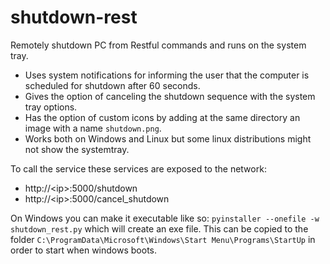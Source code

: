# shutdown-rest
Remotely shutdown PC from Restful commands and runs on the system tray.
  - Uses system notifications for informing the user that the computer is scheduled for shutdown after 60 seconds.
  - Gives the option of canceling the shutdown sequence with the system tray options.
  - Has the option of custom icons by adding at the same directory an image with a name `shutdown.png`.
  - Works both on Windows and Linux but some linux distributions might not show the systemtray.

To call the service these services are exposed to the network:
  - http://\<ip>:5000/shutdown
  - http://\<ip>:5000/cancel_shutdown

On Windows you can make it executable like so: `pyinstaller --onefile -w shutdown_rest.py` which will create an exe file.
This can be copied to the folder `C:\ProgramData\Microsoft\Windows\Start Menu\Programs\StartUp` in order to start when windows boots.
